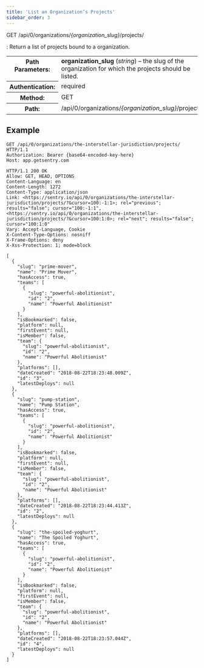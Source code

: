 ```yaml
---
title: 'List an Organization’s Projects'
sidebar_order: 3
---
```


GET /api/0/organizations/_{organization_slug}_/projects/

: Return a list of projects bound to a organization.

  <table class="table"><tbody valign="top"><tr><th>Path Parameters:</th><td><strong>organization_slug</strong> (<em>string</em>) – the slug of the organization for which the projects should be listed.</td></tr><tr><th>Authentication:</th><td>required</td></tr><tr><th>Method:</th><td>GET</td></tr><tr><th>Path:</th><td>/api/0/organizations/<em>{organization_slug}</em>/projects/</td></tr></tbody></table>

## Example

```http
GET /api/0/organizations/the-interstellar-jurisdiction/projects/ HTTP/1.1
Authorization: Bearer {base64-encoded-key-here}
Host: app.getsentry.com
```

```http
HTTP/1.1 200 OK
Allow: GET, HEAD, OPTIONS
Content-Language: en
Content-Length: 1272
Content-Type: application/json
Link: <https://sentry.io/api/0/organizations/the-interstellar-jurisdiction/projects/?&cursor=100:-1:1>; rel="previous"; results="false"; cursor="100:-1:1", <https://sentry.io/api/0/organizations/the-interstellar-jurisdiction/projects/?&cursor=100:1:0>; rel="next"; results="false"; cursor="100:1:0"
Vary: Accept-Language, Cookie
X-Content-Type-Options: nosniff
X-Frame-Options: deny
X-Xss-Protection: 1; mode=block

[
  {
    "slug": "prime-mover",
    "name": "Prime Mover",
    "hasAccess": true,
    "teams": [
      {
        "slug": "powerful-abolitionist",
        "id": "2",
        "name": "Powerful Abolitionist"
      }
    ],
    "isBookmarked": false,
    "platform": null,
    "firstEvent": null,
    "isMember": false,
    "team": {
      "slug": "powerful-abolitionist",
      "id": "2",
      "name": "Powerful Abolitionist"
    },
    "platforms": [],
    "dateCreated": "2018-08-22T18:23:48.009Z",
    "id": "3",
    "latestDeploys": null
  },
  {
    "slug": "pump-station",
    "name": "Pump Station",
    "hasAccess": true,
    "teams": [
      {
        "slug": "powerful-abolitionist",
        "id": "2",
        "name": "Powerful Abolitionist"
      }
    ],
    "isBookmarked": false,
    "platform": null,
    "firstEvent": null,
    "isMember": false,
    "team": {
      "slug": "powerful-abolitionist",
      "id": "2",
      "name": "Powerful Abolitionist"
    },
    "platforms": [],
    "dateCreated": "2018-08-22T18:23:44.413Z",
    "id": "2",
    "latestDeploys": null
  },
  {
    "slug": "the-spoiled-yoghurt",
    "name": "The Spoiled Yoghurt",
    "hasAccess": true,
    "teams": [
      {
        "slug": "powerful-abolitionist",
        "id": "2",
        "name": "Powerful Abolitionist"
      }
    ],
    "isBookmarked": false,
    "platform": null,
    "firstEvent": null,
    "isMember": false,
    "team": {
      "slug": "powerful-abolitionist",
      "id": "2",
      "name": "Powerful Abolitionist"
    },
    "platforms": [],
    "dateCreated": "2018-08-22T18:23:57.044Z",
    "id": "4",
    "latestDeploys": null
  }
]
```
